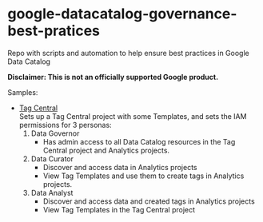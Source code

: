 # google-datacatalog-governance-best-pratices

Repo with scripts and automation to help ensure best practices in Google Data Catalog

**Disclaimer: This is not an officially supported Google product.**

Samples:

- [Tag Central](tag-central/README.md)  
    Sets up a Tag Central project with some Templates, and sets the IAM permissions for 3 personas: 
    1. Data Governor
        * Has admin access to all Data Catalog resources in the Tag Central project and Analytics projects.
    1. Data Curator  
        * Discover and access data in Analytics projects   
        * View Tag Templates and use them to create tags in Analytics projects.
    1. Data Analyst
        * Discover and access data and created tags in Analytics projects 
        * View Tag Templates in the Tag Central project
